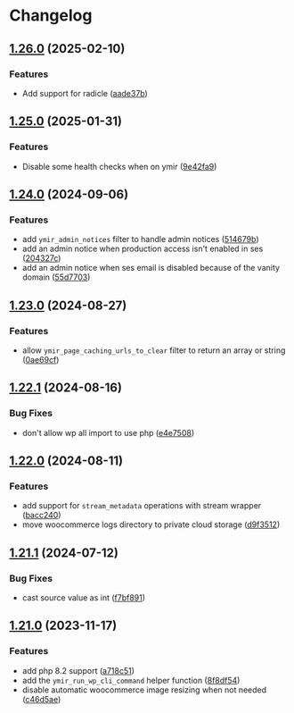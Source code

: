 # Changelog

## [1.26.0](https://github.com/ymirapp/wordpress-plugin/compare/v1.25.0...v1.26.0) (2025-02-10)


### Features

* Add support for radicle ([aade37b](https://github.com/ymirapp/wordpress-plugin/commit/aade37bb46f8c2eb4deaf868f190a5fa94f07a4c))

## [1.25.0](https://github.com/ymirapp/wordpress-plugin/compare/v1.24.0...v1.25.0) (2025-01-31)


### Features

* Disable some health checks when on ymir ([9e42fa9](https://github.com/ymirapp/wordpress-plugin/commit/9e42fa941ae21f91dc58b5e9c31f92e88b060109))

## [1.24.0](https://github.com/ymirapp/wordpress-plugin/compare/v1.23.0...v1.24.0) (2024-09-06)


### Features

* add `ymir_admin_notices` filter to handle admin notices ([514679b](https://github.com/ymirapp/wordpress-plugin/commit/514679bd8aced83e09085a1a666c299239db9afc))
* add an admin notice when production access isn't enabled in ses ([204327c](https://github.com/ymirapp/wordpress-plugin/commit/204327c3ef9b70b12fa9572be4927999c8dd28d1))
* add an admin notice when ses email is disabled because of the vanity domain ([55d7703](https://github.com/ymirapp/wordpress-plugin/commit/55d7703ef054460d951e85332431a51d5236271a))

## [1.23.0](https://github.com/ymirapp/wordpress-plugin/compare/v1.22.1...v1.23.0) (2024-08-27)


### Features

* allow `ymir_page_caching_urls_to_clear` filter to return an array or string ([0ae69cf](https://github.com/ymirapp/wordpress-plugin/commit/0ae69cf02228a13a520759c2c1337a0ac850cf13))

## [1.22.1](https://github.com/ymirapp/wordpress-plugin/compare/v1.22.0...v1.22.1) (2024-08-16)


### Bug Fixes

* don't allow wp all import to use php ([e4e7508](https://github.com/ymirapp/wordpress-plugin/commit/e4e75080442e6dd6265647f63764533ffe2ca082))

## [1.22.0](https://github.com/ymirapp/wordpress-plugin/compare/v1.21.1...v1.22.0) (2024-08-11)


### Features

* add support for `stream_metadata` operations with stream wrapper ([bacc240](https://github.com/ymirapp/wordpress-plugin/commit/bacc240a90b66adc54f3858a72baef0c20a14a60))
* move woocommerce logs directory to private cloud storage ([d9f3512](https://github.com/ymirapp/wordpress-plugin/commit/d9f3512c736d6fc15ec7521cfe661e8184277680))

## [1.21.1](https://github.com/ymirapp/wordpress-plugin/compare/v1.21.0...v1.21.1) (2024-07-12)


### Bug Fixes

* cast source value as int ([f7bf891](https://github.com/ymirapp/wordpress-plugin/commit/f7bf8910c16ba5ee459926bed3e2f68389ce6a8a))

## [1.21.0](https://github.com/ymirapp/wordpress-plugin/compare/v1.20.2...v1.21.0) (2023-11-17)


### Features

* add php 8.2 support ([a718c51](https://github.com/ymirapp/wordpress-plugin/commit/a718c5116093d3e724988074ae55c90d44c0bf5d))
* add the `ymir_run_wp_cli_command` helper function ([8f8df54](https://github.com/ymirapp/wordpress-plugin/commit/8f8df54d472532de981f2b11d8c8c682370d2571))
* disable automatic woocommerce image resizing when not needed ([c46d5ae](https://github.com/ymirapp/wordpress-plugin/commit/c46d5ae3fc13573ecf17c5cbe92ec5123fdfb6f3))
